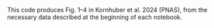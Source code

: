 This code produces Fig. 1–4 in Kornhuber et al. 2024 (PNAS), from the necessary data described at the beginning of each notebook.
